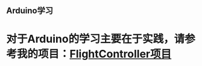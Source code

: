 ## Arduino学习
# 对于Arduino的学习主要在于实践，请参考我的项目：[FlightController项目](https://github.com/ErenChris/ErenChris_FlightController)